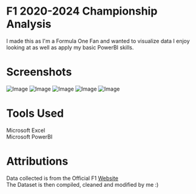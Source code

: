 # F1 2020-2024 Championship Analysis

I made this as I'm a Formula One Fan and wanted to visualize data I enjoy looking at as well as apply my basic PowerBI skills.

# Screenshots
![Image](https://github.com/user-attachments/assets/21ced0e7-a009-4fb2-8210-9c4954178b55)
![Image](https://github.com/user-attachments/assets/e183d5bc-3209-4fc3-ba59-464fc4c96cc9)
![Image](https://github.com/user-attachments/assets/ce96be44-3194-47ae-8036-ba80a67ac304)
![Image](https://github.com/user-attachments/assets/12995ec6-9569-4bff-97f8-36f501677b3a)
![Image](https://github.com/user-attachments/assets/9d46f0b3-cd34-4eb2-869d-4e8425ea688a)

# Tools Used
Microsoft Excel\
Microsoft PowerBI

# Attributions
Data collected is from the Official F1 [Website](https://www.formula1.com/) \
The Dataset is then compiled, cleaned and modified by me :)
